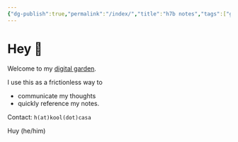 ```yaml
---
{"dg-publish":true,"permalink":"/index/","title":"h7b notes","tags":["gardenEntry"],"created":"2023-03-16T07:43:53+07:00","updated":"2024-06-22T21:17:13+07:00"}
---
```


# Hey 👋

Welcome to my [digital garden](https://maggieappleton.com/garden-history).

I use this as a frictionless way to

- communicate my thoughts
- quickly reference my notes.

Contact: `h(at)kool(dot)casa`

Huy (he/him)